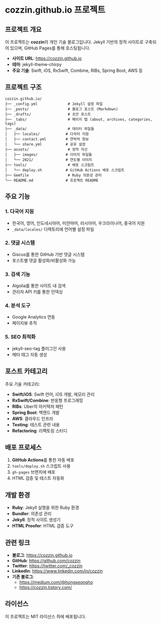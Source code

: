 # cozzin.github.io 프로젝트

## 프로젝트 개요

이 프로젝트는 **cozzin**의 개인 기술 블로그입니다. Jekyll 기반의 정적 사이트로 구축되어 있으며, GitHub Pages를 통해 호스팅됩니다.

- **사이트 URL**: https://cozzin.github.io
- **테마**: jekyll-theme-chirpy
- **주요 기술**: Swift, iOS, RxSwift, Combine, RIBs, Spring Boot, AWS 등

## 프로젝트 구조

```
cozzin.github.io/
├── _config.yml              # Jekyll 설정 파일
├── _posts/                  # 블로그 포스트 (Markdown)
├── _drafts/                 # 초안 포스트
├── _tabs/                   # 페이지 탭 (about, archives, categories, tags)
├── _data/                   # 데이터 파일들
│   ├── locales/            # 다국어 지원
│   ├── contact.yml         # 연락처 정보
│   └── share.yml           # 공유 설정
├── assets/                  # 정적 자산
│   ├── images/             # 이미지 파일들
│   └── 2021/               # 연도별 이미지
├── tools/                   # 배포 스크립트
│   └── deploy.sh           # GitHub Actions 배포 스크립트
├── Gemfile                  # Ruby 의존성 관리
└── README.md               # 프로젝트 README
```

## 주요 기능

### 1. 다국어 지원
- 한국어, 영어, 인도네시아어, 미얀마어, 러시아어, 우크라이나어, 중국어 지원
- `_data/locales/` 디렉토리에 언어별 설정 파일

### 2. 댓글 시스템
- Giscus를 통한 GitHub 기반 댓글 시스템
- 포스트별 댓글 활성화/비활성화 가능

### 3. 검색 기능
- Algolia를 통한 사이트 내 검색
- 관리자 API 키를 통한 인덱싱

### 4. 분석 도구
- Google Analytics 연동
- 페이지뷰 추적

### 5. SEO 최적화
- jekyll-seo-tag 플러그인 사용
- 메타 태그 자동 생성

## 포스트 카테고리

주요 기술 카테고리:
- **Swift/iOS**: Swift 언어, iOS 개발, 메모리 관리
- **RxSwift/Combine**: 반응형 프로그래밍
- **RIBs**: Uber의 아키텍처 패턴
- **Spring Boot**: 백엔드 개발
- **AWS**: 클라우드 인프라
- **Testing**: 테스트 관련 내용
- **Refactoring**: 리팩토링 스터디

## 배포 프로세스

1. **GitHub Actions**를 통한 자동 배포
2. `tools/deploy.sh` 스크립트 사용
3. `gh-pages` 브랜치에 배포
4. HTML 검증 및 테스트 자동화

## 개발 환경

- **Ruby**: Jekyll 실행을 위한 Ruby 환경
- **Bundler**: 의존성 관리
- **Jekyll**: 정적 사이트 생성기
- **HTML Proofer**: HTML 검증 도구

## 관련 링크

- **블로그**: https://cozzin.github.io
- **GitHub**: https://github.com/cozzin
- **Twitter**: https://twitter.com/_cozzin
- **LinkedIn**: https://www.linkedin.com/in/cozzin
- **기존 블로그**: 
  - https://medium.com/@hongseongho
  - https://cozzin.tistory.com/

## 라이선스

이 프로젝트는 MIT 라이선스 하에 배포됩니다. 